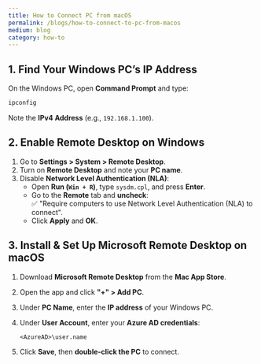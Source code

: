 ```yaml
---
title: How to Connect PC from macOS
permalink: /blogs/how-to-connect-to-pc-from-macos
medium: blog
category: how-to
---
```


## **1. Find Your Windows PC’s IP Address**  

On the Windows PC, open **Command Prompt** and type:  

```sh
ipconfig
```  

Note the **IPv4 Address** (e.g., `192.168.1.100`).

## **2. Enable Remote Desktop on Windows**  

1. Go to **Settings > System > Remote Desktop**.  
2. Turn on **Remote Desktop** and note your **PC name**.  
3. Disable **Network Level Authentication (NLA)**:  
   - Open **Run (`Win + R`)**, type `sysdm.cpl`, and press **Enter**.  
   - Go to the **Remote** tab and **uncheck**:  
     ✅ "Require computers to use Network Level Authentication (NLA) to connect".  
   - Click **Apply** and **OK**.

## **3. Install & Set Up Microsoft Remote Desktop on macOS**  

1. Download **Microsoft Remote Desktop** from the **Mac App Store**.  
2. Open the app and click **"+" > Add PC**.  
3. Under **PC Name**, enter the **IP address** of your Windows PC.  
4. Under **User Account**, enter your **Azure AD credentials**:  

   ```text
   <AzureAD>\user.name
   ```

5. Click **Save**, then **double-click the PC** to connect.

